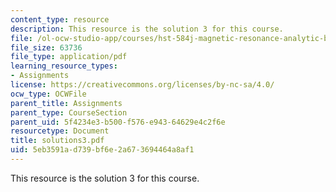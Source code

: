 ```yaml
---
content_type: resource
description: This resource is the solution 3 for this course.
file: /ol-ocw-studio-app/courses/hst-584j-magnetic-resonance-analytic-biochemical-and-imaging-techniques-spring-2006/5eb3591ad739bf6e2a673694464a8af1_solutions3.pdf
file_size: 63736
file_type: application/pdf
learning_resource_types:
- Assignments
license: https://creativecommons.org/licenses/by-nc-sa/4.0/
ocw_type: OCWFile
parent_title: Assignments
parent_type: CourseSection
parent_uid: 5f4234e3-b500-f576-e943-64629e4c2f6e
resourcetype: Document
title: solutions3.pdf
uid: 5eb3591a-d739-bf6e-2a67-3694464a8af1
---
```

This resource is the solution 3 for this course.